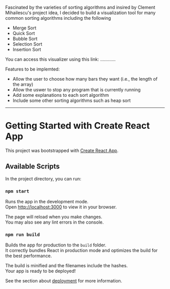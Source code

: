Fascinated by the varieties of sorting algorithms and insired by Clement Mihailescu's project idea, I decided to build a visualization tool for many common sorting algorithms including the following
- Merge Sort 
- Quick Sort 
- Bubble Sort 
- Selection Sort
- Insertion Sort

You can access this visualizer using this link: ............

Features to be implemted: 

- Allow the user to choose how many bars they want (i.e., the length of the array)
- Allow the uswer to stop any program that is currently running 
- Add some explanations to each sort algorithm
- Include some other sorting algorithms such as heap sort 

----------------------------------------------------------------------------------------
# Getting Started with Create React App

This project was bootstrapped with [Create React App](https://github.com/facebook/create-react-app).

## Available Scripts

In the project directory, you can run:

### `npm start`

Runs the app in the development mode.\
Open [http://localhost:3000](http://localhost:3000) to view it in your browser.

The page will reload when you make changes.\
You may also see any lint errors in the console.

### `npm run build`

Builds the app for production to the `build` folder.\
It correctly bundles React in production mode and optimizes the build for the best performance.

The build is minified and the filenames include the hashes.\
Your app is ready to be deployed!

See the section about [deployment](https://facebook.github.io/create-react-app/docs/deployment) for more information.
